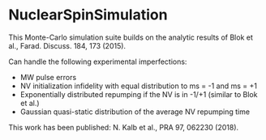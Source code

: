 # NuclearSpinSimulation
This Monte-Carlo simulation suite builds on the analytic results of Blok et al., Farad. Discuss. 184, 173 (2015).

Can handle the following experimental imperfections:

- MW pulse errors
- NV initialization infidelity with equal distribution to ms = -1 and ms = +1
- Exponentially distributed repumping if the NV is in -1/+1 (similar to Blok et al.)
- Gaussian quasi-static distribution of the average NV repumping time

This work has been published: N. Kalb et al., PRA 97, 062230 (2018).

